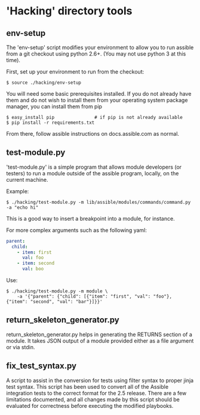 'Hacking' directory tools
=========================

env-setup
---------

The 'env-setup' script modifies your environment to allow you to run
assible from a git checkout using python 2.6+.  (You may not use
python 3 at this time).

First, set up your environment to run from the checkout:

    $ source ./hacking/env-setup

You will need some basic prerequisites installed.  If you do not already have them
and do not wish to install them from your operating system package manager, you
can install them from pip

    $ easy_install pip               # if pip is not already available
    $ pip install -r requirements.txt

From there, follow assible instructions on docs.assible.com as normal.

test-module.py
--------------

'test-module.py' is a simple program that allows module developers (or testers) to run
a module outside of the assible program, locally, on the current machine.

Example:

    $ ./hacking/test-module.py -m lib/assible/modules/commands/command.py -a "echo hi"

This is a good way to insert a breakpoint into a module, for instance.

For more complex arguments such as the following yaml:

```yaml
parent:
  child:
    - item: first
      val: foo
    - item: second
      val: boo
```

Use:

    $ ./hacking/test-module.py -m module \
        -a '{"parent": {"child": [{"item": "first", "val": "foo"}, {"item": "second", "val": "bar"}]}}'

return_skeleton_generator.py
----------------------------

return_skeleton_generator.py helps in generating the RETURNS section of a module. It takes
JSON output of a module provided either as a file argument or via stdin.

fix_test_syntax.py
------------------

A script to assist in the conversion for tests using filter syntax to proper jinja test syntax. This script has been used to convert all of the Assible integration tests to the correct format for the 2.5 release. There are a few limitations documented, and all changes made by this script should be evaluated for correctness before executing the modified playbooks.
